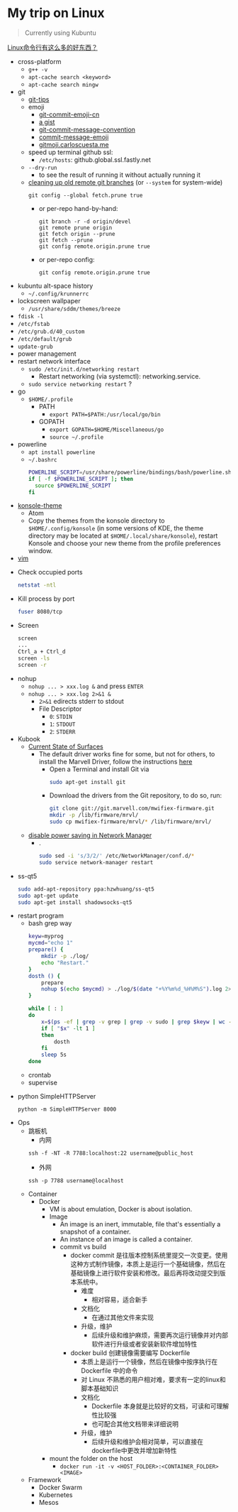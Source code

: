 # My trip on Linux

> Currently using Kubuntu


[Linux命令行有这么多的好东西？](https://zhuanlan.zhihu.com/p/30720022)

+ cross-platform
    * `g++ -v`
    - `apt-cache search <keyword>`
    * `apt-cache search mingw`
+ git
    * [git-tips](https://github.com/521xueweihan/git-tips)
    * emoji
        - [git-commit-emoji-cn](https://github.com/liuchengxu/git-commit-emoji-cn)
        - [a gist](https://gist.github.com/parmentf/035de27d6ed1dce0b36a)
        - [git-commit-message-convention](https://github.com/kazupon/git-commit-message-convention)
        - [commit-message-emoji](https://github.com/dannyfritz/commit-message-emoji)
        - [gitmoji.carloscuesta.me](https://gitmoji.carloscuesta.me/)
    * speed up terminal github ssl:
        - `/etc/hosts`: github.global.ssl.fastly.net
    * `--dry-run`
        - to see the result of running it without actually running it
    * [cleaning up old remote git branches](https://stackoverflow.com/questions/3184555/cleaning-up-old-remote-git-branches) (or `--system` for system-wide)
        ```
        git config --global fetch.prune true
        ```
        + or per-repo hand-by-hand:
            ```
            git branch -r -d origin/devel
            git remote prune origin
            git fetch origin --prune
            git fetch --prune
            git config remote.origin.prune true
            ```
        + or per-repo config:
            ```
            git config remote.origin.prune true
            ```
+ kubuntu alt-space history
    * `~/.config/krunnerrc`
+ lockscreen wallpaper
    * `/usr/share/sddm/themes/breeze`
+ `fdisk -l`
+ `/etc/fstab`
+ `/etc/grub.d/40_custom`
+ `/etc/default/grub`
+ `update-grub` 
+ power management
+ restart network interface
    * `sudo /etc/init.d/networking restart `
        - Restart networking (via systemctl): networking.service.
    * `sudo service networking restart` ?
+ go
    * `$HOME/.profile` 
        - PATH
            + `export PATH=$PATH:/usr/local/go/bin` 
        - GOPATH
            + `export GOPATH=$HOME/Miscellaneous/go`
            + `source ~/.profile` 
+ powerline
    * `apt install powerline` 
    * `~/.bashrc`
        ```bash
        POWERLINE_SCRIPT=/usr/share/powerline/bindings/bash/powerline.sh
        if [ -f $POWERLINE_SCRIPT ]; then
          source $POWERLINE_SCRIPT
        fi
        ```
* [konsole-theme](https://github.com/mbadolato/iTerm2-Color-Schemes/tree/master/konsole)
    - Atom
    - Copy the themes from the konsole directory to `$HOME/.config/konsole` (in some versions of KDE, the theme directory may be located at `$HOME/.local/share/konsole`), restart Konsole and choose your new theme from the profile preferences window.
* [vim](./vim.md)
+ Check occupied ports
    ```bash
    netstat -ntl
    ```
+ Kill process by port
    ```bash
    fuser 8080/tcp
    ```
+ Screen
    ```bash
    screen
    ...
    Ctrl_a + Ctrl_d
    screen -ls
    screen -r
    ```
+ nohup
    * `nohup ... > xxx.log &` and press `ENTER`
    * `nohup ... > xxx.log 2>&1 &`
        - `2>&1` edirects stderr to stdout
        - File Descriptor
            + `0`: `STDIN`
            + `1`: `STDOUT`
            + `2`: `STDERR` 
+ Kubook
    * [Current State of Surfaces](https://www.reddit.com/r/SurfaceLinux/comments/6eau79/current_state_of_surfaces/)
        - The default driver works fine for some, but not for others, to install the Marvell Driver, follow the instructions [here](https://pastebin.com/aBLHBFak)
            + Open a Terminal and install Git via
                ```bash
                sudo apt-get install git
                ```
            + Download the drivers from the Git repository, to do so, run:
                ```bash
                git clone git://git.marvell.com/mwifiex-firmware.git  
                mkdir -p /lib/firmware/mrvl/  
                sudo cp mwifiex-firmware/mrvl/* /lib/firmware/mrvl/
                ```
    * [disable power saving in Network Manager](https://askubuntu.com/questions/1000667/ubuntu-network-driver-crashing-on-wifi)
        - .
            ```bash
            sudo sed -i 's/3/2/' /etc/NetworkManager/conf.d/*
            sudo service network-manager restart
            ```
+ ss-qt5
    ```bash
    sudo add-apt-repository ppa:hzwhuang/ss-qt5
    sudo apt-get update
    sudo apt-get install shadowsocks-qt5
    ```
+ restart program
    + bash grep way
        ```bash
        keyw=myprog
        mycmd="echo 1"
        prepare() {
            mkdir -p ./log/
            echo "Restart."
        }
        dosth () {
            prepare
            nohup $(echo $mycmd) > ./log/$(date "+%Y%m%d_%H%M%S").log 2>&1
        }

        while [ : ]
        do
            x=$(ps -ef | grep -v grep | grep -v sudo | grep $keyw | wc -l)
            if [ "$x" -lt 1 ]
            then
                dosth
            fi
            sleep 5s
        done
        ```
    + crontab
    + supervise
- python SimpleHTTPServer 
    ```
    python -m SimpleHTTPServer 8000
    ```
+ Ops
    * 跳板机
        - 内网
        ```
        ssh -f -NT -R 7788:localhost:22 username@public_host
        ```
        - 外网
        ```
        ssh -p 7788 username@localhost
        ```
    * Container
        - Docker
            + VM is about emulation, Docker is about isolation.
            + Image
                * An image is an inert, immutable, file that's essentially a snapshot of a container.
                * An instance of an image is called a container.
                * commit vs build
                    - docker commit 是往版本控制系统里提交一次变更。使用这种方式制作镜像，本质上是运行一个基础镜像，然后在基础镜像上进行软件安装和修改。最后再将改动提交到版本系统中。
                        + 难度
                            * 相对容易，适合新手
                        + 文档化
                            * 在通过其他文件来实现
                        + 升级，维护
                            * 后续升级和维护麻烦，需要再次运行镜像并对内部软件进行升级或者安装新软件增加特性
                    - docker build 创建镜像需要编写 Dockerfile
                        + 本质上是运行一个镜像，然后在镜像中按序执行在 Dockerfile 中的命令
                        + 对 Linux 不熟悉的用户相对难，要求有一定的linux和脚本基础知识
                        + 文档化
                            * Dockerfile 本身就是比较好的文档，可读和可理解性比较强
                            * 也可配合其他文档带来详细说明
                        + 升级，维护
                            * 后续升级和维护会相对简单，可以直接在dockerfile中更改并增加新特性
            + mount the folder on the host
                * `docker run -it -v <HOST_FOLDER>:<CONTAINER_FOLDER> <IMAGE>`
    * Framework
        - Docker Swarm
        - Kubernetes
        - Mesos